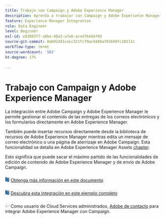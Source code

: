 ```yaml
---
title: Trabajo con Campaign y Adobe Experience Manager
description: Aprenda a trabajar con Campaign y Adobe Experience Manager
feature: Experience Manager Integration
role: Data Engineer
level: Beginner
exl-id: e83893f7-a8be-48a3-a7a6-aced7b4d4f69
source-git-commit: 8eb92dd1cacc321fc79ac4480a791690fc18511c
workflow-type: tm+mt
source-wordcount: '162'
ht-degree: 17%

---
```


# Trabajo con Campaign y Adobe Experience Manager

La integración entre Adobe Campaign y Adobe Experience Manager le permite gestionar el contenido de las entregas de los correos electrónicos y los formularios directamente en Adobe Experience Manager.

También puede insertar recursos directamente desde la biblioteca de recursos de Adobe Experience Manager mientras edita un mensaje de correo electrónico o una página de aterrizaje en Adobe Campaign. Esta funcionalidad se detalla en Adobe Experience Manager Assets [chapter](https://experienceleague.adobe.com/docs/experience-manager-cloud-service/assets/overview.html).

Esto significa que puede sacar el máximo partido de las funcionalidades de edición de contenido de Adobe Experience Manager y de envío de Adobe Campaign.

![](../assets/do-not-localize/book.png) [Obtenga más información en este documento](https://experienceleague.adobe.com/docs/experience-manager-65/administering/integration/campaignonpremise.html?lang=en#aem-and-adobe-campaign-integration-workflow)

![](../assets/do-not-localize/book.png) [Descubra esta integración en este ejemplo completo](https://experienceleague.adobe.com/docs/campaign-classic/using/integrating-with-adobe-experience-cloud/adobe-experience-manager/creating-an-experience-manager-newsletter.html?lang=en#integrating-with-adobe-experience-cloud)

![](../assets/do-not-localize/speech.png)  Como usuario de Cloud Services administrados, [Adobe de contacto](../start/campaign-faq.md#support) para integrar Adobe Experience Manager con Campaign.

